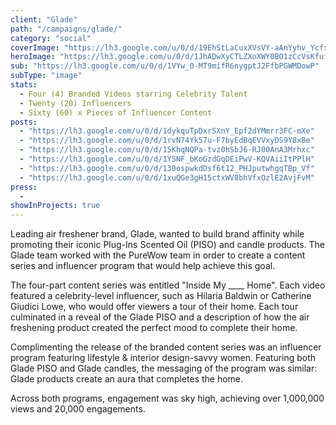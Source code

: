 ```yaml
---
client: "Glade"
path: "/campaigns/glade/"
category: "social"
coverImage: "https://lh3.google.com/u/0/d/19EhStLaCuxXVsVY-aAnYyhv_YcfxuyzQ"
heroImage: "https://lh3.google.com/u/0/d/1JhADwXyCTLZXoXWY0BO1zCcVsKfufoZp"
sub: "https://lh3.google.com/u/0/d/1VYw_0-MT9mifR6nygptJ2FfbPGWMDowP"
subType: "image"
stats:
  - Four (4) Branded Videos starring Celebrity Talent
  - Twenty (20) Influencers
  - Sixty (60) x Pieces of Influencer Content
posts:
  - "https://lh3.google.com/u/0/d/1dykquTpDxrSXnY_Epf2dYMmrr3FC-mXe"
  - "https://lh3.google.com/u/0/d/1rvN74Yk57u-F7byEdBqEVVxyDS9Y8xBe"
  - "https://lh3.google.com/u/0/d/15KhqNQPa-tvz0hSbJ6-RJ00AnA3Mrhxc"
  - "https://lh3.google.com/u/0/d/1YSNF_bKoGzdGqDEiPwV-KQVAiiItPPlH"
  - "https://lh3.google.com/u/0/d/130ospwkdDsf6t12_PHJputwhgqTBp_Vf"
  - "https://lh3.google.com/u/0/d/1xuQGe3gH15ctxWV8bhVfxOzlE2AvjFvM"
press:
  -
showInProjects: true
---
```


Leading air freshener brand, Glade, wanted to build brand affinity while promoting their iconic Plug-Ins Scented Oil (PISO) and candle products. The Glade team worked with the PureWow team in order to create a content series and influencer program that would help achieve this goal.

The four-part content series was entitled "Inside My \_\_\_\_ Home". Each video featured a celebrity-level influencer, such as Hilaria Baldwin or Catherine Giudici Lowe, who would offer viewers a tour of their home. Each tour culminated in a reveal of the Glade PISO and a description of how the air freshening product created the perfect mood to complete their home.

Complimenting the release of the branded content series was an influencer program featuring lifestyle & interior design-savvy women. Featuring both Glade PISO and Glade candles, the messaging of the program was similar: Glade products create an aura that completes the home.

Across both programs, engagement was sky high, achieving over 1,000,000 views and 20,000 engagements.
